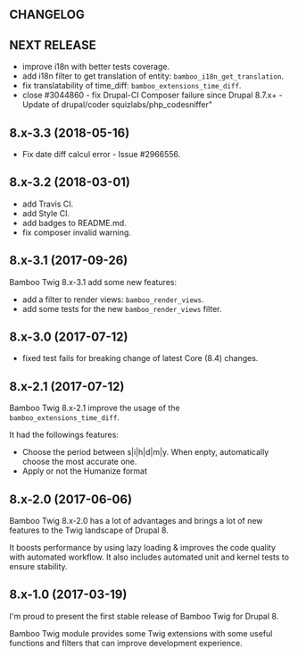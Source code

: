CHANGELOG
---------

## NEXT RELEASE
 - improve i18n with better tests coverage.
 - add i18n filter to get translation of entity: `bamboo_i18n_get_translation`.
 - fix translatability of time_diff: `bamboo_extensions_time_diff`.
 - close #3044860 - fix Drupal-CI Composer failure since Drupal 8.7.x+ - Update of drupal/coder squizlabs/php_codesniffer"

## 8.x-3.3 (2018-05-16)
 - Fix date diff calcul error - Issue #2966556.

## 8.x-3.2 (2018-03-01)
 - add Travis CI.
 - add Style CI.
 - add badges to README.md.
 - fix composer invalid warning.

## 8.x-3.1 (2017-09-26)

Bamboo Twig 8.x-3.1 add some new features:
 - add a filter to render views: `bamboo_render_views`.
 - add some tests for the new `bamboo_render_views` filter.

## 8.x-3.0 (2017-07-12)

 - fixed test fails for breaking change of latest Core (8.4) changes.

## 8.x-2.1 (2017-07-12)

Bamboo Twig 8.x-2.1 improve the usage of the `bamboo_extensions_time_diff`.

It had the followings features:
 - Choose the period between s|i|h|d|m|y. When enpty, automatically choose the most accurate one.
 - Apply or not the Humanize format

## 8.x-2.0 (2017-06-06)

Bamboo Twig 8.x-2.0 has a lot of advantages and brings a lot of new features to the Twig landscape of Drupal 8.

It boosts performance by using lazy loading & improves the code quality with automated workflow.
It also includes automated unit and kernel tests to ensure stability.

## 8.x-1.0 (2017-03-19)

I'm proud to present the first stable release of Bamboo Twig for Drupal 8.

Bamboo Twig module provides some Twig extensions with some useful functions and filters that can improve development experience.
